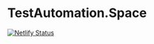 # TestAutomation.Space

[![Netlify Status](https://api.netlify.com/api/v1/badges/84e44fed-e005-4f3b-a600-74e5824f5c45/deploy-status)](https://app.netlify.com/sites/laughing-stonebraker-d5ff88/deploys)
